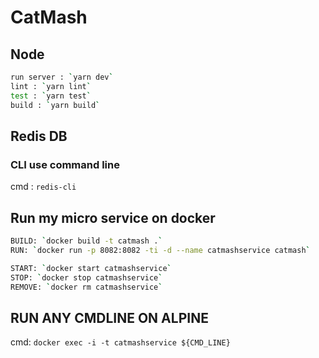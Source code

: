 # CatMash

## Node

```bash
run server : `yarn dev`
lint : `yarn lint`
test : `yarn test`
build : `yarn build`
```

## Redis DB

### CLI use command line
cmd : `redis-cli`

## Run my micro service on docker

```bash
BUILD: `docker build -t catmash .`
RUN: `docker run -p 8082:8082 -ti -d --name catmashservice catmash`

START: `docker start catmashservice`
STOP: `docker stop catmashservice`
REMOVE: `docker rm catmashservice`
```

## RUN ANY CMDLINE ON ALPINE
cmd: `docker exec -i -t catmashservice ${CMD_LINE}`

